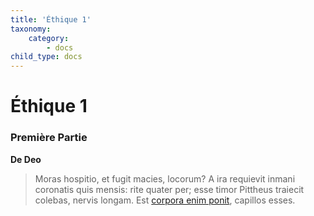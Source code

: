```yaml
---
title: 'Éthique 1'
taxonomy:
    category:
        - docs
child_type: docs
---
```


# Éthique 1

### Première Partie

**De Deo**

> Moras hospitio, et fugit macies, locorum? A ira requievit inmani coronatis
> quis mensis: rite quater per; esse timor Pittheus traiecit colebas, nervis
> longam. Est [corpora enim ponit](http://www.billmays.net/), capillos esses.
